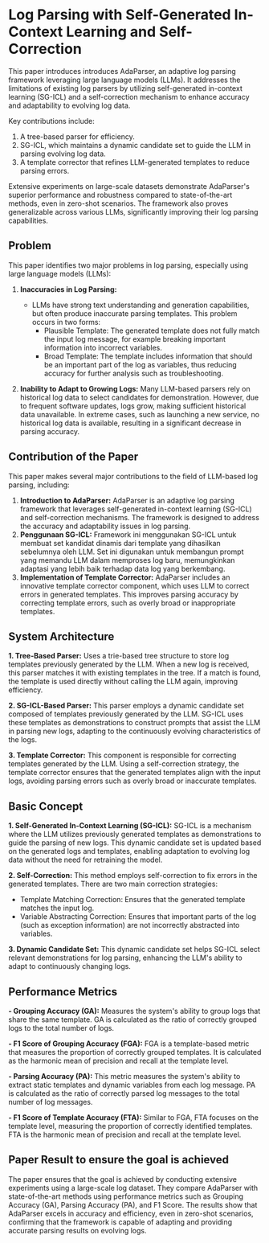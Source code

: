 # Log Parsing with Self-Generated In-Context Learning and Self-Correction


This paper introduces introduces AdaParser, an adaptive log parsing framework leveraging large language models (LLMs). It addresses the limitations of existing log parsers by utilizing self-generated in-context learning (SG-ICL) and a self-correction mechanism to enhance accuracy and adaptability to evolving log data.

Key contributions include:
1. A tree-based parser for efficiency.
2. SG-ICL, which maintains a dynamic candidate set to guide the LLM in parsing evolving log data.
3. A template corrector that refines LLM-generated templates to reduce parsing errors.

Extensive experiments on large-scale datasets demonstrate AdaParser's superior performance and robustness compared to state-of-the-art methods, even in zero-shot scenarios. The framework also proves generalizable across various LLMs, significantly improving their log parsing capabilities.

## Problem
This paper identifies two major problems in log parsing, especially using large language models (LLMs):

1. **Inaccuracies in Log Parsing:**
   - LLMs have strong text understanding and generation capabilities, but often produce inaccurate parsing templates. This problem occurs in two forms:
     - Plausible Template: The generated template does not fully match the input log message, for example breaking important information into incorrect variables.
     - Broad Template: The template includes information that should be an important part of the log as variables, thus reducing accuracy for further analysis such as troubleshooting.

2. **Inability to Adapt to Growing Logs:**
  Many LLM-based parsers rely on historical log data to select candidates for demonstration. However, due to frequent software updates, logs grow, making sufficient historical data unavailable. In extreme cases, such as launching a new service, no historical log data is available, resulting in a significant decrease in parsing accuracy.


## Contribution of the Paper
This paper makes several major contributions to the field of LLM-based log parsing, including:
1. **Introduction to AdaParser:** AdaParser is an adaptive log parsing framework that leverages self-generated in-context learning (SG-ICL) and self-correction mechanisms. The framework is designed to address the accuracy and adaptability issues in log parsing.
2. **Penggunaan SG-ICL:** Framework ini menggunakan SG-ICL untuk membuat set kandidat dinamis dari template yang dihasilkan sebelumnya oleh LLM. Set ini digunakan untuk membangun prompt yang memandu LLM dalam memproses log baru, memungkinkan adaptasi yang lebih baik terhadap data log yang berkembang.
3. **Implementation of Template Corrector:** AdaParser includes an innovative template corrector component, which uses LLM to correct errors in generated templates. This improves parsing accuracy by correcting template errors, such as overly broad or inappropriate templates.

## System Architecture
**1. Tree-Based Parser:**
Uses a trie-based tree structure to store log templates previously generated by the LLM. When a new log is received, this parser matches it with existing templates in the tree. If a match is found, the template is used directly without calling the LLM again, improving efficiency.

**2. SG-ICL-Based Parser:**
This parser employs a dynamic candidate set composed of templates previously generated by the LLM. SG-ICL uses these templates as demonstrations to construct prompts that assist the LLM in parsing new logs, adapting to the continuously evolving characteristics of the logs.

**3. Template Corrector:**
This component is responsible for correcting templates generated by the LLM. Using a self-correction strategy, the template corrector ensures that the generated templates align with the input logs, avoiding parsing errors such as overly broad or inaccurate templates.

## Basic Concept
**1. Self-Generated In-Context Learning (SG-ICL):**
SG-ICL is a mechanism where the LLM utilizes previously generated templates as demonstrations to guide the parsing of new logs. This dynamic candidate set is updated based on the generated logs and templates, enabling adaptation to evolving log data without the need for retraining the model.

**2. Self-Correction:**
This method employs self-correction to fix errors in the generated templates. There are two main correction strategies:
   - Template Matching Correction: Ensures that the generated template matches the input log.
   - Variable Abstracting Correction: Ensures that important parts of the log (such as exception information) are not incorrectly abstracted into variables.

**3. Dynamic Candidate Set:**
This dynamic candidate set helps SG-ICL select relevant demonstrations for log parsing, enhancing the LLM's ability to adapt to continuously changing logs.

## Performance Metrics
**- Grouping Accuracy (GA):**
Measures the system's ability to group logs that share the same template. GA is calculated as the ratio of correctly grouped logs to the total number of logs.

**- F1 Score of Grouping Accuracy (FGA):**
FGA is a template-based metric that measures the proportion of correctly grouped templates. It is calculated as the harmonic mean of precision and recall at the template level.

**- Parsing Accuracy (PA):**
This metric measures the system's ability to extract static templates and dynamic variables from each log message. PA is calculated as the ratio of correctly parsed log messages to the total number of log messages.

**- F1 Score of Template Accuracy (FTA):**
Similar to FGA, FTA focuses on the template level, measuring the proportion of correctly identified templates. FTA is the harmonic mean of precision and recall at the template level.

## Paper Result to ensure the goal is achieved
The paper ensures that the goal is achieved by conducting extensive experiments using a large-scale log dataset. They compare AdaParser with state-of-the-art methods using performance metrics such as Grouping Accuracy (GA), Parsing Accuracy (PA), and F1 Score. The results show that AdaParser excels in accuracy and efficiency, even in zero-shot scenarios, confirming that the framework is capable of adapting and providing accurate parsing results on evolving logs.
